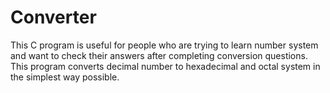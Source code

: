# Converter
This C program is useful for people who are trying to learn number system and want to check their answers after completing conversion questions. This program converts decimal number to hexadecimal and octal system in the simplest way possible.
